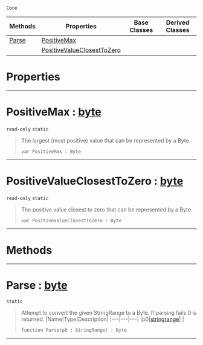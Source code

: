  `Core`

|Methods|Properties|Base Classes|Derived Classes|
|---|---|---|---|
|[Parse](byte.md#parse-zilch-engine-docume)|[PositiveMax](byte.md#positivemax-zilch-engine)| | |
| |[PositiveValueClosestToZero](byte.md#positivevalueclosesttoze)| | |


 #  Properties


---  
 #  PositiveMax : [byte](byte.md)

 `read-only` `static`

> The largest (most positive) value that can be represented by a Byte.
> ```TS:Nada
> var PositiveMax : Byte


---  
 #  PositiveValueClosestToZero : [byte](byte.md)

 `read-only` `static`

> The positive value closest to zero that can be represented by a Byte.
> ```TS:Nada
> var PositiveValueClosestToZero : Byte


---  
 #  Methods


---  
 #  Parse : [byte](byte.md)

 `static`

> Attempt to convert the given StringRange to a Byte. If parsing fails 0 is returned.
> |Name|Type|Description|
> |---|---|---|
> |p0|[stringrange](stringrange.md)| |
> ```TS:Nada
> function Parse(p0 : StringRange) : Byte
> ``` 


---  
 

 